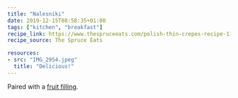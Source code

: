 ```yaml
---
title: "Nalesniki"
date: 2019-12-15T08:58:35+01:00
tags: ["kitchen", "breakfast"]
recipe_link: https://www.thespruceeats.com/polish-thin-crepes-recipe-1137096
recipe_source: The Spruce Eats

resources:
- src: "IMG_2954.jpeg"
  title: "Delicious!"
---
```


Paired with a [fruit filling](https://www.thespruceeats.com/polish-fruit-filling-recipe-1137091).
